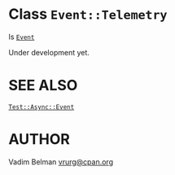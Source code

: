 Class `Event::Telemetry`
========================

Is [`Event`](https://github.com/vrurg/raku-Test-Async/blob/v0.1.3/docs/md/Test/Async/Event.md)

Under development yet.

SEE ALSO
========

[`Test::Async::Event`](https://github.com/vrurg/raku-Test-Async/blob/v0.1.3/docs/md/Test/Async/Event.md)

AUTHOR
======

Vadim Belman <vrurg@cpan.org>

